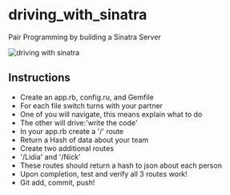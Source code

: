 # driving_with_sinatra
Pair Programming by building a Sinatra Server

![driving with sinatra](http://img2.timeinc.net/people/i/2015/news/150316/frank-sinatra-1024.jpg "Sinatra")
## Instructions 

- Create an app.rb, config.ru, and Gemfile
- For each file switch turns with your partner
- One of you will navigate, this means explain what to do
- The other will drive:'write the code'
- In your app.rb create a '/' route
- Return a Hash of data about your team
- Create two additional routes
- '/Lidia' and '/Nick'
- These routes should return a hash to json about each person
- Upon completion, test and verify all 3 routes work!
- Git add, commit, push!


